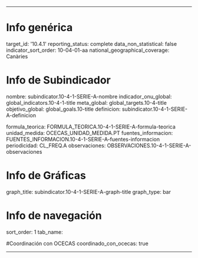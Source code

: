 ---

# Info genérica
target_id: '10.4.1'
reporting_status: complete
data_non_statistical: false
indicator_sort_order: 10-04-01-aa
national_geographical_coverage: Canàries

# Info de Subindicador
nombre: subindicator.10-4-1-SERIE-A-nombre
indicador_onu_global: global_indicators.10-4-1-title
meta_global: global_targets.10-4-title
objetivo_global: global_goals.10-title
definicion: subindicator.10-4-1-SERIE-A-definicion

formula_teorica: FORMULA_TEORICA.10-4-1-SERIE-A-formula-teorica
unidad_medida: OCECAS_UNIDAD_MEDIDA.PT
fuentes_informacion: FUENTES_INFORMACION.10-4-1-SERIE-A-fuentes-informacion
periodicidad: CL_FREQ.A
observaciones: OBSERVACIONES.10-4-1-SERIE-A-observaciones
# Info de Gráficas
graph_title: subindicator.10-4-1-SERIE-A-graph-title
graph_type: bar

# Info de navegación
sort_order: 1
tab_name:

#Coordinación con OCECAS
coordinado_con_ocecas: true

---